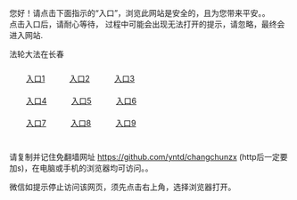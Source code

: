 您好！请点击下面指示的“入口”，浏览此网站是安全的，且为您带来平安。。 <br/>
点击入口后，请耐心等待， 过程中可能会出现无法打开的提示，请忽略，最终会进入网站. </br>

法轮大法在长春<br/>
<div style="padding:10px"><a style="margin:20px" target="_blank" href="https://d1uaaev1qb8br8.cloudfront.net/2Qpsp?esvfzk" id="ccLink1" rel="nofollow">入口1</a> <a target="_blank" style="margin:20px" href="https://dig88swdw1s9m.cloudfront.net/2Qpsp?pndbufga" id="ccLink2" rel="nofollow">入口2</a> <a style="margin:20px" target="_blank" href="https://d1hlo83qnwcfx0.cloudfront.net/2Qpsp?hnada" id="ccLink3" rel="nofollow">入口3</a></div>

<div style="padding:10px" ><a style="margin:20px" target="_blank" href="https://d1uaaev1qb8br8.cloudfront.net/2Qpsp?esvfzk" id="ccLink4" rel="nofollow">入口4</a> <a style="margin:20px" href="https://dig88swdw1s9m.cloudfront.net/2Qpsp?pndbufga" target="_blank" id="ccLink5" rel="nofollow">入口5</a> <a style="margin:20px" href="https://d1hlo83qnwcfx0.cloudfront.net/2Qpsp?hnada" target="_blank" id="ccLink6" rel="nofollow">入口6</a></div>

<div style="padding:10px"><a style="margin:20px" target="_blank" href="https://d1uaaev1qb8br8.cloudfront.net/2Qpsp?esvfzk" id="ccLink7" rel="nofollow">入口7</a> <a style="margin:20px" href="https://dig88swdw1s9m.cloudfront.net/2Qpsp?pndbufga" target="_blank" id="ccLink8" rel="nofollow">入口8</a> <a style="margin:20px" target="_blank" href="https://d1hlo83qnwcfx0.cloudfront.net/2Qpsp?hnada" id="ccLink9" rel="nofollow">入口9</a></div>

<br/>



请复制并记住免翻墙网址 https://github.com/yntd/changchunzx (http后一定要加s)，在电脑或手机的浏览器均可访问。。<br/>

微信如提示停止访问该网页，须先点击右上角，选择浏览器打开。
